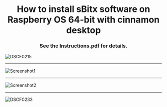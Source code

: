 <h1 style="text-align:center">
How to install sBitx software on Raspberry OS 64-bit with cinnamon desktop
</h1>
<h3 style="text-align:center">
See the Instructions.pdf for details.
</h3>

![DSCF0215](https://github.com/jponko/sbitx-on-64-bit/assets/23395086/3a3916c1-d873-4448-9928-c7b67882cdb3)
***
![Screenshot1](https://github.com/jponko/sbitx-on-64-bit/assets/23395086/2b7e34e3-3efb-4d8e-9416-5cc9e2008caf)
***   
![Screenshot2](https://github.com/jponko/sbitx-on-64-bit/assets/23395086/71c482fd-ec76-4aa1-81f0-a53baf501ae1)  
***
![DSCF0233](https://github.com/jponko/sbitx-on-64-bit/assets/23395086/a7adad1a-9e7f-4189-938f-556d2520044c)





